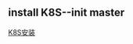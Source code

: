 ## install K8S--init master

[K8S安装](https://github.com/rayallen20/K8SBaseStudy/blob/master/day6-kubernetes/day6-kubernetes.md#kubernetes%E9%AB%98%E5%8F%AF%E7%94%A8%E9%9B%86%E7%BE%A4%E9%83%A8%E7%BD%B2)